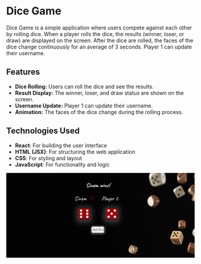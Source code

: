 # Dice Game

Dice Game is a simple application where users compete against each other by rolling dice. When a player rolls the dice, the results (winner, loser, or draw) are displayed on the screen. After the dice are rolled, the faces of the dice change continuously for an average of 3 seconds. Player 1 can update their username.


## Features

- **Dice Rolling:** Users can roll the dice and see the results.
- **Result Display:** The winner, loser, and draw status are shown on the screen.
- **Username Update:** Player 1 can update their username.
- **Animation:** The faces of the dice change during the rolling process.

## Technologies Used
- **React**: For building the user interface
- **HTML (JSX)**: For structuring the web application
- **CSS**: For styling and layout
- **JavaScript**: For functionality and logic



![github](/public/diceGameImg.png)